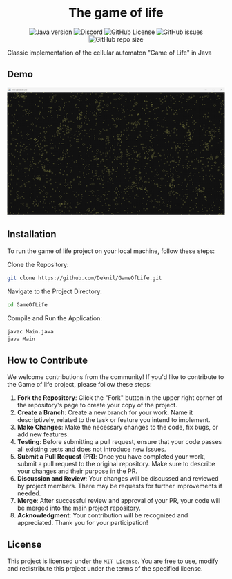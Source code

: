 <div align="center">
    <h1>The game of life</h1>
</div>

<p align="center">
    <img alt="Java version" src="https://img.shields.io/badge/Java-21-orange">
    <a href="https://discord.gg/BwSuTdEGJ4" style="text-decoration: none;">
         <img alt="Discord" src="https://img.shields.io/discord/1174285070761197599.svg?label=&logo=discord&logoColor=ffffff&color=7389D8&labelColor=6A7EC2">
    </a>
    <img alt="GitHub License" src="https://img.shields.io/github/license/Deknil/GameOfLife">
    <img alt="GitHub issues" src="https://img.shields.io/github/issues-raw/Deknil/GameOfLife">
    <img alt="GitHub repo size" src="https://img.shields.io/github/repo-size/Deknil/GameOfLife">
</p>

Classic implementation of the cellular automaton "Game of Life" in Java

## Demo

![img](./demo/img.png)


## Installation
To run the game of life project on your local machine, follow these steps:

Clone the Repository:

```bash
git clone https://github.com/Deknil/GameOfLife.git
```

Navigate to the Project Directory:

```bash
cd GameOfLife
```

Compile and Run the Application:

```bash
javac Main.java
java Main
```

## How to Contribute

We welcome contributions from the community! If you'd like to contribute to the Game of life project, please follow these steps:
1. **Fork the Repository**: Click the "Fork" button in the upper right corner of the repository's page to create your copy of the project.
2. **Create a Branch**: Create a new branch for your work. Name it descriptively, related to the task or feature you intend to implement.
3. **Make Changes**: Make the necessary changes to the code, fix bugs, or add new features.
4. **Testing**: Before submitting a pull request, ensure that your code passes all existing tests and does not introduce new issues.
5. **Submit a Pull Request (PR)**: Once you have completed your work, submit a pull request to the original repository. Make sure to describe your changes and their purpose in the PR.
6. **Discussion and Review**: Your changes will be discussed and reviewed by project members. There may be requests for further improvements if needed.
7. **Merge**: After successful review and approval of your PR, your code will be merged into the main project repository.
8. **Acknowledgment**: Your contribution will be recognized and appreciated. Thank you for your participation!

## License
This project is licensed under the `MIT License`. You are free to use, modify and redistribute this project under the terms of the specified license.
